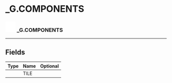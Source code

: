 # _G.COMPONENTS

### <img src="../../.gitbook/assets/base.png" width="32" height="32" /> _G.COMPONENTS


-----------------
## Fields

| Type   | Name | Optional |
| ------ | ---- | -------: |
|  | TILE |   |
